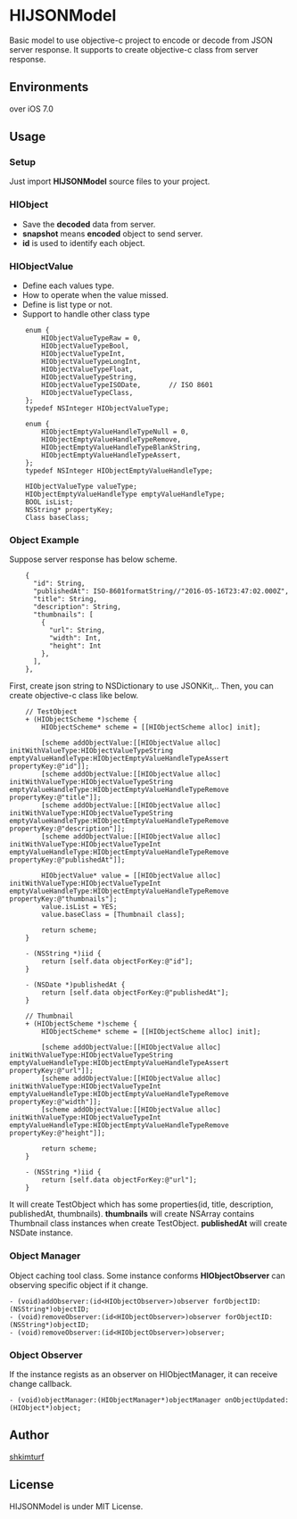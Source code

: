 # HIJSONModel

Basic model to use objective-c project to encode or decode from JSON server response.
It supports to create objective-c class from server response.

## Environments

over iOS 7.0

## Usage

### Setup

Just import **HIJSONModel** source files to your project.

### HIObject

* Save the **decoded** data from server.
* **snapshot** means **encoded** object to send server.
* **id** is used to identify each object. 


### HIObjectValue

* Define each values type.
* How to operate when the value missed.
* Define is list type or not.
* Support to handle other class type

``` objc
    enum {
        HIObjectValueTypeRaw = 0,
        HIObjectValueTypeBool,
        HIObjectValueTypeInt,
        HIObjectValueTypeLongInt,
        HIObjectValueTypeFloat,
        HIObjectValueTypeString,
        HIObjectValueTypeISODate,       // ISO 8601
        HIObjectValueTypeClass,
    };
    typedef NSInteger HIObjectValueType;

    enum {
        HIObjectEmptyValueHandleTypeNull = 0,
        HIObjectEmptyValueHandleTypeRemove,
        HIObjectEmptyValueHandleTypeBlankString,
        HIObjectEmptyValueHandleTypeAssert,
    };
    typedef NSInteger HIObjectEmptyValueHandleType;

    HIObjectValueType valueType;
    HIObjectEmptyValueHandleType emptyValueHandleType;
    BOOL isList;
    NSString* propertyKey;
    Class baseClass;
```

### Object Example

Suppose server response has below scheme.

```
    {
      "id": String,
      "publishedAt": ISO-8601formatString//"2016-05-16T23:47:02.000Z",
      "title": String,
      "description": String,
      "thumbnails": [
        {
          "url": String,
          "width": Int,
          "height": Int
        },
      ],
    },
```

First, create json string to NSDictionary to use JSONKit,..
Then, you can create objective-c class like below.

``` objc
    // TestObject
    + (HIObjectScheme *)scheme {
        HIObjectScheme* scheme = [[HIObjectScheme alloc] init];
    
        [scheme addObjectValue:[[HIObjectValue alloc] initWithValueType:HIObjectValueTypeString emptyValueHandleType:HIObjectEmptyValueHandleTypeAssert propertyKey:@"id"]];
        [scheme addObjectValue:[[HIObjectValue alloc] initWithValueType:HIObjectValueTypeString emptyValueHandleType:HIObjectEmptyValueHandleTypeRemove propertyKey:@"title"]];
        [scheme addObjectValue:[[HIObjectValue alloc] initWithValueType:HIObjectValueTypeString emptyValueHandleType:HIObjectEmptyValueHandleTypeRemove propertyKey:@"description"]];
        [scheme addObjectValue:[[HIObjectValue alloc] initWithValueType:HIObjectValueTypeInt emptyValueHandleType:HIObjectEmptyValueHandleTypeRemove propertyKey:@"publishedAt"]];
    
        HIObjectValue* value = [[HIObjectValue alloc] initWithValueType:HIObjectValueTypeInt emptyValueHandleType:HIObjectEmptyValueHandleTypeRemove propertyKey:@"thumbnails"];
        value.isList = YES;
        value.baseClass = [Thumbnail class];
    
        return scheme;
    }

    - (NSString *)iid {
        return [self.data objectForKey:@"id"];
    }

    - (NSDate *)publishedAt {
        return [self.data objectForKey:@"publishedAt"];
    }

    // Thumbnail
    + (HIObjectScheme *)scheme {
        HIObjectScheme* scheme = [[HIObjectScheme alloc] init];
        
        [scheme addObjectValue:[[HIObjectValue alloc] initWithValueType:HIObjectValueTypeString emptyValueHandleType:HIObjectEmptyValueHandleTypeAssert propertyKey:@"url"]];
        [scheme addObjectValue:[[HIObjectValue alloc] initWithValueType:HIObjectValueTypeInt emptyValueHandleType:HIObjectEmptyValueHandleTypeRemove propertyKey:@"width"]];
        [scheme addObjectValue:[[HIObjectValue alloc] initWithValueType:HIObjectValueTypeInt emptyValueHandleType:HIObjectEmptyValueHandleTypeRemove propertyKey:@"height"]];
        
        return scheme;
    }

    - (NSString *)iid {
        return [self.data objectForKey:@"url"];
    }
```

It will create TestObject which has some properties(id, title, description, publishedAt, thumbnails).
**thumbnails** will create NSArray contains Thumbnail class instances when create TestObject.
**publishedAt** will create NSDate instance.

### Object Manager

Object caching tool class. Some instance conforms **HIObjectObserver** can observing specific object if it change.

``` objc
- (void)addObserver:(id<HIObjectObserver>)observer forObjectID:(NSString*)objectID;
- (void)removeObserver:(id<HIObjectObserver>)observer forObjectID:(NSString*)objectID;
- (void)removeObserver:(id<HIObjectObserver>)observer;
```

### Object Observer

If the instance regists as an observer on HIObjectManager, it can receive change callback.

``` objc
- (void)objectManager:(HIObjectManager*)objectManager onObjectUpdated:(HIObject*)object;
```

## Author

[shkimturf](https://github.com/shkimturf)

## License

HIJSONModel is under MIT License.